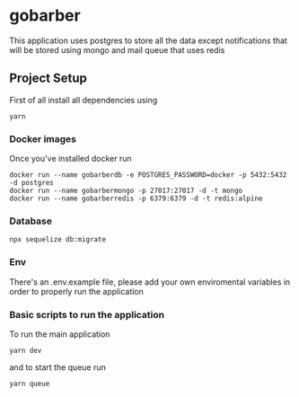 # gobarber

This application uses postgres to store all the data except notifications that will be stored using mongo and mail queue that uses redis

## Project Setup

First of all install all dependencies using

```
yarn
```

### Docker images

Once you've installed docker run

```
docker run --name gobarberdb -e POSTGRES_PASSWORD=docker -p 5432:5432 -d postgres
docker run --name gobarbermongo -p 27017:27017 -d -t mongo
docker run --name gobarberredis -p 6379:6379 -d -t redis:alpine
```

### Database

```
npx sequelize db:migrate
```

### Env

There's an .env.example file, please add your own enviromental variables in order to properly run the application

### Basic scripts to run the application

To run the main application

```
yarn dev
```

and to start the queue run

```
yarn queue
```
